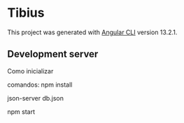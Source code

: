 # Tibius

This project was generated with [Angular CLI](https://github.com/angular/angular-cli) version 13.2.1.

## Development server

Como inicializar 

comandos:
npm install

 json-server db.json

npm start
